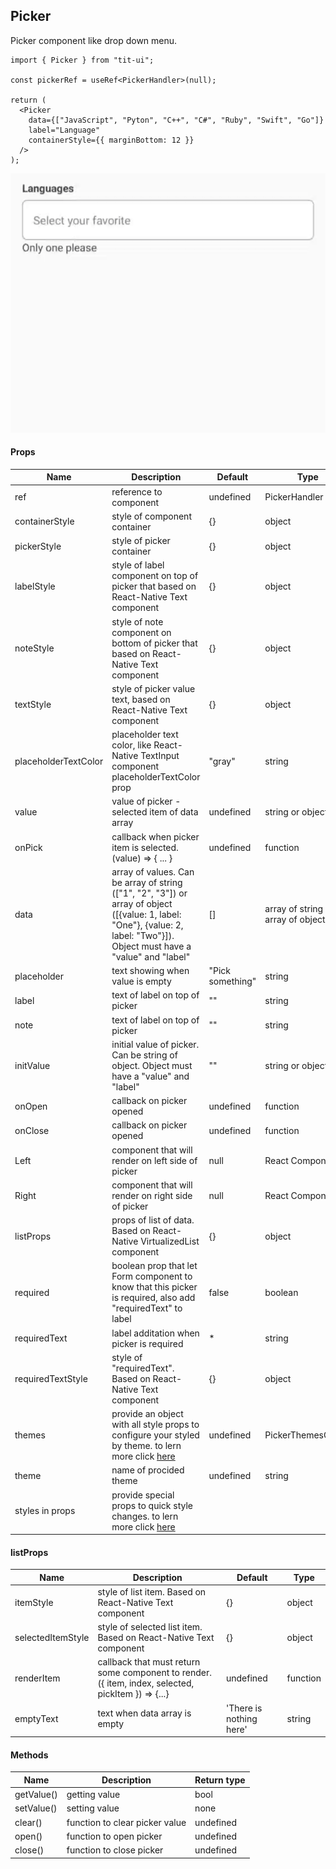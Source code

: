 ## Picker

Picker component like drop down menu.

```tsx
import { Picker } from "tit-ui";

const pickerRef = useRef<PickerHandler>(null);

return (
  <Picker
    data={["JavaScript", "Pyton", "C++", "C#", "Ruby", "Swift", "Go"]}
    label="Language"
    containerStyle={{ marginBottom: 12 }}
  />
);
```

![alt picker](https://github.com/blnaxblachbl/tit-ui/blob/main/gifs/picker.gif?raw=true)

#### Props

| Name                 | Description                                                                                                                                                                 | Default          | Type                               |
| -------------------- | --------------------------------------------------------------------------------------------------------------------------------------------------------------------------- | ---------------- | ---------------------------------- |
| ref                  | reference to component                                                                                                                                                      | undefined        | PickerHandler                      |
| containerStyle       | style of component container                                                                                                                                                | {}               | object                             |
| pickerStyle          | style of picker container                                                                                                                                                   | {}               | object                             |
| labelStyle           | style of label component on top of picker that based on React-Native Text component                                                                                         | {}               | object                             |
| noteStyle            | style of note component on bottom of picker that based on React-Native Text component                                                                                       | {}               | object                             |
| textStyle            | style of picker value text, based on React-Native Text component                                                                                                            | {}               | object                             |
| placeholderTextColor | placeholder text color, like React-Native TextInput component placeholderTextColor prop                                                                                     | "gray"           | string                             |
| value                | value of picker - selected item of data array                                                                                                                               | undefined        | string or object                   |
| onPick               | callback when picker item is selected. (value) => { ... }                                                                                                                   | undefined        | function                           |
| data                 | array of values. Can be array of string (["1", "2", "3"]) or array of object ([{value: 1, label: "One"}, {value: 2, label: "Two"}]). Object must have a "value" and "label" | []               | array of string or array of object |
| placeholder          | text showing when value is empty                                                                                                                                            | "Pick something" | string                             |
| label                | text of label on top of picker                                                                                                                                              | ""               | string                             |
| note                 | text of label on top of picker                                                                                                                                              | ""               | string                             |
| initValue            | initial value of picker. Can be string of object. Object must have a "value" and "label"                                                                                    | ""               | string or object                   |
| onOpen               | callback on picker opened                                                                                                                                                   | undefined        | function                           |
| onClose              | callback on picker opened                                                                                                                                                   | undefined        | function                           |
| Left                 | component that will render on left side of picker                                                                                                                           | null             | React Component                    |
| Right                | component that will render on right side of picker                                                                                                                          | null             | React Component                    |
| listProps            | props of list of data. Based on React-Native VirtualizedList component                                                                                                      | {}               | object                             |
| required             | boolean prop that let Form component to know that this picker is required, also add "requiredText" to label                                                                 | false            | boolean                            |
| requiredText         | label additation when picker is required                                                                                                                                    | \*               | string                             |
| requiredTextStyle    | style of "requiredText". Based on React-Native Text component                                                                                                               | {}               | object                             |
| themes               | provide an object with all style props to configure your styled by theme. to lern more click [here](https://tit.dev/themes)                                                 | undefined        | PickerThemesObject                 |
| theme                | name of procided theme                                                                                                                                                      | undefined        | string                             |
| styles in props      | provide special props to quick style changes. to lern more click [here](https://tit.dev/styles)                                                                             |                  |                                    |

#### listProps

| Name              | Description                                                                                        | Default                 | Type     |
| ----------------- | -------------------------------------------------------------------------------------------------- | ----------------------- | -------- |
| itemStyle         | style of list item. Based on React-Native Text component                                           | {}                      | object   |
| selectedItemStyle | style of selected list item. Based on React-Native Text component                                  | {}                      | object   |
| renderItem        | callback that must return some component to render. ({ item, index, selected, pickItem }) => {...} | undefined               | function |
| emptyText         | text when data array is empty                                                                      | 'There is nothing here' | string   |

#### Methods

| Name       | Description                    | Return type |
| ---------- | ------------------------------ | ----------- |
| getValue() | getting value                  | bool        |
| setValue() | setting value                  | none        |
| clear()    | function to clear picker value | undefined   |
| open()     | function to open picker        | undefined   |
| close()    | function to close picker       | undefined   |
